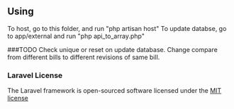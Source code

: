 ## Using

To host, go to this folder, and run "php artisan host"
To update databse, go to app/external and run "php api_to_array.php"

###TODO
Check unique or reset on update database.
Change compare from different bills to different revisions of same bill.

### Laravel License

The Laravel framework is open-sourced software licensed under the [MIT license](http://opensource.org/licenses/MIT)
